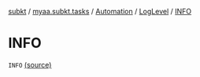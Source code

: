 [subkt](../../../index.md) / [myaa.subkt.tasks](../../index.md) / [Automation](../index.md) / [LogLevel](index.md) / [INFO](./-i-n-f-o.md)

# INFO

`INFO` [(source)](https://github.com/Myaamori/SubKt/blob/0.1.13/src/main/kotlin/myaa/subkt/tasks/asstasks.kt#L689)